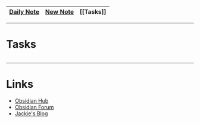 | [Daily Note](obsidian://advanced-uri?vault=Jackies-Obsidian-Template&daily=true) | [New Note](obsidian://advanced-uri?vault=Jackies-Obsidian-Template&commandid=file-explorer%253Anew-file) | [[Tasks]] | 
| -------------------------------------------------------------------------------- | -------------------------------------------------------------------------------------------------------- | --------- |

---

# Tasks
```tasks

```

---

# Links

- [Obsidian Hub](https://publish.obsidian.md/hub/00+-+Start+here)
- [Obsidian Forum](https://forum.obsidian.md/)
- [Jackie's Blog](https://jackiejude.me/)

